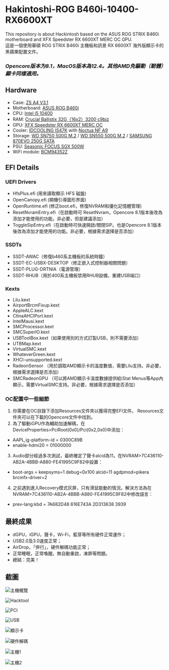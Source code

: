# Hakintoshi-ROG B460i-10400-RX6600XT
This repository is about Hackintosh based on the ASUS ROG STRIX B460i motherboard and XFX Speedster RX 6600XT MERC OC GPU.  
這是一個使用華碩 ROG STRIX B460i 主機板和訊景 RX 6600XT 海外版顯示卡的黑蘋果配置文件。

### ***Opencore版本为8.1，MacOS版本為12.4。其他AMD免驅動（韌體）顯卡同樣適用。***

## Hardware

*  Case: [ZS A4 V3.1](https://zscases.com/products/zs-a4-v3-2)
*  Motherboard: [ASUS ROG B460i](https://rog.asus.com/motherboards/rog-strix/rog-strix-b460-i-gaming-model/)
*  CPU: [Intel i5 10400](https://www.intel.com/content/www/us/en/products/sku/199271/intel-core-i510400-processor-12m-cache-up-to-4-30-ghz/specifications.html)
*  RAM: [Crucial Ballistix 32G（16x2）3200 c9bjz](https://www.crucial.com/memory/ddr4/bl2k16g32c16u4b)
*  GPU: [XFX Speedster RX 6600XT MERC OC](https://www.xfxforce.com/shop/xfx-speedster-merc-308-amd-radeon-tm-rx-6600-xt-black)
*  Cooler: [IDCOOLING IS47K](http://www.idcooling.com/Product/detail/id/205/name/IS-47K) with [Noctua NF A9](https://noctua.at/en/nf-a9-pwm)
*  Storage: [WD SN750 500G M.2](https://shop.westerndigital.com/products/internal-drives/wd-black-sn750-nvme-ssd#WDS500G3X0C) / [WD SN550 500G M.2](https://shop.westerndigital.com/products/internal-drives/wd-blue-sn550-nvme-ssd#WDS500G2B0C) / [SAMSUNG 870EVO 250G SATA](https://www.samsung.com/us/computing/memory-storage/solid-state-drives/870-evo-sata-2-5-ssd-250gb-mz-77e250b-am/)
* PSU: [Seasonic FOCUS SGX 500W](https://www.amazon.com/Seasonic-SGX-500-Full-Modular-Warranty-SSR-500SGX/dp/B07WVWNZQ3)
* WiFi module: [BCM94352Z](https://www.amazon.com/BCM94352Z/s?k=BCM94352Z)

## EFI Details

### UEFI Drivers
* HfsPlus.efi (用來讀取顯示 HFS 磁盤)
* OpenCanopy.efi (開機引導圖形界面)
* OpenRuntime.efi (修正boot.efi，修復NVRAM和優化記憶體管理)
* ResetNvramEntry.efi（在啟動時可 ResetNvram，Opencore 8.1版本後改為添加才能使用的功能。非必要，但是建議添加）
* ToggleSipEntry.efi（在啟動時可快速開啟/關閉SIP。也是Opencore 8.1版本後改為添加才能使用的功能。非必要，根據需求選擇是否添加）

### SSDTs

* SSDT-AWAC（修復b460系主機板的系統時鐘）
* SSDT-EC-USBX-DESKTOP（修正嵌入式控制器相關問題）
* SSDT-PLUG-DRTNIA（電源管理）
* SSDT-RHUB（用於400系主機板禁用RHUB設備，重建USB端口）

### Kexts
* Lilu.kext
* AirportBrcmFixup.kext 
* AppleALC.kext
* CtlnaAHCIPort.kext
* IntelMausi.kext
* SMCProcessor.kext
* SMCSuperlO.kext
* USBToolBox.kext（如果使用別的方式訂製USB，則不需要添加）
* UTBMap.kext
* VirtualSMC.kext
* WhateverGreen.kext
* XHCI-unsupported.kext
* RadeonSensor （用於調取AMD顯示卡的溫度數值，需要Lilu支持。非必要，根據需求選擇是否添加）
* SMCRadeonGPU （可以將AMD顯示卡溫度數據提供給iStat Menus等App內顯示，需要VirtualSMC支持。非必要，根據需求選擇是否添加）

### OC配置中一些細節

1. 你需要在OC目錄下添加Resources文件夾以獲得完整EFI文件。 Resources文件夾可以在下載的Opencore文件中找到。
2. 為了驅動iGPU作為輔助加速解碼，在DeviceProperties>PciRoot(0x0)/Pci(0x2,0x0)中添加：
- AAPL,ig-platform-id = 0300C89B 
- enable-hdmi20 = 01000000 

3. Audio部分經過多次測試，最終確定了聲卡alcid為11。在NVRAM>7C436110-AB2A-4BBB-A880-FE41995C9F82中設置：
- boot-args = keepsyms=1 debug=0x100 alcid=11 agdpmod=pikera brcmfx-driver=2

4. 之前遇到進入Recovery模式灰屏，只有滑鼠能動的情況。解決方法為在NVRAM>7C436110-AB2A-4BBB-A880-FE41995C9F82中修改語言：
- prev-lang:kbd = 7A682D48 616E743A 2D313638 3939



## 最終成果
- dGPU，iGPU，聲卡，Wi-Fi，藍芽等所有硬件正常運作；
- USB2.0及3.0速度正常；
- AirDrop，「併行」，硬件解碼功能正常；
- 正常睡眠，正常喚醒。無自動重啟，凍屏等問題。
- 總結：完美！

## 截圖
![主機概覽](https://lh3.googleusercontent.com/m9nK90gaN-F4FiXEQQIeBIMxnd9jgu0MNmyv-J15rlh3HexQWap4WvAMHLR1zh0cBxmogeCgY6H5tbYEGvGT6BWjGA7EYqbfauBZGrJyLSsnhgSIxOIXsUwDaRo5immYma2OJ2-DDLG1z5j0g62hxzia5uPYCWGrVbtdyqIpiFYxxdLD8w8sG0vilUm2i3o0IV2tvbNGeiHNRehkT4MP6yl8lGqJsHrm4AbXQAuiNt96OiIBjCwUz365Tvs8dlAkAGfjXPswsmh6nmdZl4SW5vFgnlsPYM1IMkqAIpMzOdkpUoaDAc2nzsDl70-wglI3iRkPPSgljwm3bPUjr-UhA7X2zh2gvYqXAuu_8mijIhZIfTw6keyzzISzDegveVH6YY-D_AFkMs3Rya1PxAobO87jSQH_0Jtl6uyiL7A0chSkLSqOctWBdOqhtX_ZOlkLbUIK2d_DCcneEWfOZebRnqPdkHV8cuSLkxuS15fYzurlpS1d7lcE-ybf7Gn9cXvIunQuFPPkxx4LirslXaYJVfiUZ01ma6QKDxZ_eocGViv8lRTlKWFPxxObEMb4tpQZZqgRUfGUe2di9M5WQsoGtnYs9hJ3FXaYXoo_SmSjlBK7XJz4PGyiMS8Uy39xzYa0fDL0xqbCRM3eBxArUvIhlCSEvCvh8DJfTn7cpWZkVULdBf57JTR3NWI15TjiT4Ekns3TdI_9X0jijrUA1TeX2tajqmUO3x2TvPDwO-xRZKE9mcwo12-l6fIMJwouzjIIhnWYUaMX2mb5EjT00ghIkwcTVrV1BhC8TFb4ubAigohfAAFaz3Z8FW5ZUnb9CoGsPJc=w1747-h1464-no?authuser=0)

![Hacktool](https://lh3.googleusercontent.com/dVL-gNKk6Nd0sjqPlm0EgDiDIH4XM81kTFzc9beLkBSAw4VMjlwtwJub4YKT4L6cdBcYe4XSYIcxmoZQEq_J6zd9X0t1_4MvsgwmSapyRHspGArIuUNLUC4hlJyKjoLk83Tj0ne6bPb6SmYW1nzDsqnpH2dDGqA_bhRc98zA2cBXwoVCOVm798l7hijx3heBNqj2X3I0vE2DcMbP7XagbMFYsRjCfk1EK80NJ56_8chjxnVv5YLJvQx_Yqp9yglW1XJreXBAaDlRmh1Q9_Zrp-k0Z0WpjK8eZLvhdC-g9_icNcaPJq4jDrbgdnKWL5t2QaLudtG0HR-uXvr8exnqFA9y4Id_PhhuXzQgNaS7nts2KJlcgp4olrOh_kE7j8rw-B6H0et4MRi0LHodjzLhIkZ0UyE-BEnJovpRlF3rj7QIrteFZuTtbiiwwRGolfzztBDFq4XNLyDGUq1QTXzaEFGY9M0uXp3k2JJxwBhrByeTL_LX0xcbbwBpy9_vIowOe9g1u_hf61NQRSIWMMR34WePeyOGeDvcS17jXD3wkOYstH4WLq0GmkXpvehiR7RzJuiJgpbdR_yEo_j8Y0dx6diVbc1_xaT6Md03bEe3JmykwGdTqiARxe0aANoQO3RcX2rnpSZ8Bx4GCAfjjfSIjYpcwPDBfPrQzpZrf1LSM4tYbyXYqyvJgKBCgsadeaQ2VmZIeg7jPiWGO7t49dJtPhqXjkj6VT3RKgcCGwqXhVAOu4Urg3hjF0V_fdnBAKLb6qc65qI6VSjw8p1AUEqQGDv1kQKgyw_ZpHRk5hN04k3aNp4B0v-P8f03LEbUPdDo_wU=w2846-h1694-no?authuser=0)

![PCI](https://lh3.googleusercontent.com/cypx2h2ZZQ2_L9us3GlGFRVuSRWn0Zdg6TpljvvL5r--xELXlYR1_F2V1uSPitJX_1GRXkwQ2NEBXPGV5wAEkwdznLxlBq6WZTGPRbFviOCinPT38N-eUpUahHmCQPrdlT9NfQNulOKTRrkpWRQGMsAB9R9nATLbidRWcfEEw389TNiR_u9fVUs-1jV5XHGzzSehRCFMXJS9yW8C2th_xpzX-Jk4RQ00wx8T4RGRJG4yepAeKnW-AgBgWZ_bx8AimLXR-tdOO7REXFSGX1w9fUNBgfs0bpCxPEHs3BSxdYoC1nSLTIq2T98dc0q1ppQWpM3FngZ2fh2CMg32dz0GArdJrQqVYbdV95lNCow7k3BRgU8L9Va0EB8-66yusvSjqq2Vs3UJxWZzfraStlW0S3gAeDNmkFQoXJ9VCPvy-ejm5Wk11e8hSLa289ks5DimsZMMUZ3ZBDKe_IhXUicuRn65itvTTgIT2G_nac4zlwLpm0u1e93jJhS7-G8i6swasS972Xg3IrhmaAOho1dPo1CaOySzHgjQqOWpzVkX-BqUTgqi_XseiECNr_01Ij0kSjR6DBn9ayXL9bRBGTzRBdWSQPF624yR1muqnl8tWdl4Z_PjdCkWVHddn4YMg-J0exr2Aw6oaA2GLZeTYBLKh7oZKgU-7plqq1auyJWhvec-lgcV_S4O_Q7LRpn11OixaJVBkpZxnPMGpaoxbvK-RGeoXdQ0BEpBLBA4BRftisoCqYLKovD7KExX1VONsWmX0oN1az8LhR8v0pchUAZFwfhuuvme4HmNTzYMjAP00sqFxAbc6gP4_BSPPS_hPIV1NU8=w1836-h1388-no?authuser=0)

![USB](https://lh3.googleusercontent.com/O-hmPMGyKdSqAvqIJ5Cy_A9_wwGQWiOivmhgG4gthbtCRvvAFsoewV5jnYzs_fEQah8S32K_5Q_LOMYLX3y43hBQ0Mef_FBmgSLOosmkDfBAUa4H1vulOuKEa1vq4Ty8zj4rFX_k3eJs4DlhX0MynuJypTopfVLmT3K4xPWqVIVv3a8194xmLVYyUD2Cm0JyLDC86JlI95MyGIzaQCQ0-yzxk1OutFwYQIV-nrOx2hXqyrvuzxQ9aFnJHj-ZwRPUBHeKi55gZCDKbXysaHlgt-BLZlJ6GATzNagkhld0c4IisJSk1UDuboyE-6oKVcWhi75bFjIWnhesj-uMw-9EkGLBsGNO2gl8jUAG_bHBKQhJACB5TfNYs6nCpFvVykHouj_es2s1rootmccpnoWV7i_Kf8nJ0BwiLFuRVbdtFsj21SGm63VZq9Q2VW_95xWTtpQM45yeNgCSLOajkX5QkAxMVGRJcVIqMEzqbDf-YjyRGzQmqx4-xDnJ39zdtTo5cTP9OTfwuC0aNY2QV6IqW4m86wF-DK9ox8fTTy90GRir5dOoICKQ0r7swpcve_PS1Ik9S2ErVX4Z4M9aD3kPvdS76LOpq77g2PtAXyLhl3-KppePJUjibG3D3y8xUILNUQKV6dOG8iUW2WrBdJel7W0Qv6QtuG5xv0PliyYzsQwEoOz4ePNzX2rwTC2aFMETMKSjhsnd7Z5-zpZ6TuiPpTN1GGY8LOwk1ll0YlE8OkYBgZLSC5SXu5hlLcNS94lLst3NXzFythI9fIqTU36wO-ePfPfXKFuX1jENFwKeuQio-JghRpR1nS6NSE23nIbYp0U=w1840-h1384-no?authuser=0)

![顯示卡](https://lh3.googleusercontent.com/Q-yI6qrjB3BL7GrWFnTHzcJw4o3-7V16ww-48bHiKlgWuRwhqjjYLJJQf4RVfh1v5XohL1OAZNurYwUqZGU8sQOwiD4ULgKR9C7cA_J-Ycd3K9vXhpwPCtUesA20R-c-0LgjNAiQKLuNarOwyCZUkf1BCJidOxEjKVubjbckB0K3na6art-QlsRuEZ8Yu5GV0Lcs88SjI0Ki1xuuxM3lcUKo7axRgHDcLtZKiyPHoMV9htymcZVWp1FVCl4CA12wCMtoedn9eyhBidzbO5YUS1q-jWNX0ks4r6eB5f5MGul9i4wizOZJp0CwSWmQ_C1gICGE797kN26WiBRdereYoNM0OItEM7pwbbI7xzIJpHhTqLCNbcUtHEJErcXElJz3mw-P7QhV6yphuuTkgfveGpxro7FKTYciPGWlFUrQ4k_MuI7rUzs6g_iJsNh1kpDDAATLOli31SruYE2pL7Sdc8Km-1rZPPf4Hn3r6NWSo9qmXKXz1Bno0YPLmpS1fbpT6K0uC6iV7W6Wz_slAWBE0ScUwi_lhiASQ6QL2kwi8tji_3laq9XfHbEIdOnXfRTd0yfn-zxchxASwUL93w-_0xfcMWklu6RdfKFCj_cnTW-yaYuDiL2VWCdKvF3LORe9YTa8uwqN4RD4urpEa8eTbRxAo_UybYBOYWwSrzfRuwY0JuAfEAgRRjMISmH7t_5-sFjTFPlOuENmMbYo6sKEIsGRhbgQQYT3CFV1k504qQQJOVQENgTYJTgHgf_lZgiNuBcFItr7blbu8mK-FzLYr33UPcYOSsbzSo105mQA_eWW7C7uOq0Wdk8TlYz41sJX41I=w1840-h1386-no?authuser=0)

![硬件解碼](https://lh3.googleusercontent.com/zeKHyezLs17T-bQNz7KCNJE0iBgrxlKkmBWK78xTWmjU43PZ9xkaSnBcetwrIBIG9LQ8lctjKXdrOym_QeixXJSjk3X304qtpZeohwQcn5Pbera7LmAUfA-6PSq0rkdqi5R_RUYOd2kTa0ecZpMDyEe-voH2JbiC-XcQ9ooJ4sJuFY3zf9ETwKx4RsyvrW5fEyb7-nwuIRv-8rijBl_YF2DHrKTo-6h94Q4y9uVTq5kmortdPrsfdw_9IkcKIigTaBWe6cbxg2JqrWvIkKuXWflxNS3eGCYRb-MovgB1PkYUx0za1BEmAQQXzcq2ZEwohLc2E53wJikVH-BeuY1lTP0vCYuxLAOen7L6JYTF__Mda8bcWbEdtfm6DNEcHX6SarFvwSgObd4B0_6eyE3ckib55s-uHmxzOuqe8LpRmTf2PmrUjwjvyBybSIFIBuYtJU7PGenKbl89PBjI9NI2_txaWl_n0D1s9rhVJQremFTE4nq0CF5QwCsGA0KxvsIewO-LvMEwNfvaV5uoXR6QC3nJni2UTAj31MNzDd_a8bU3bcDniDcVcDe23V1HJrSidAebIAvk_q-D3Yj4C5d4YeiGvp9wCKHqNUNbu2cA8yvSOUBA8Mu8H2o-iW8yXn-zcpEokfdJj_aP5Ey6SOkRipn1_ZHHVILUa8T3B8EWOGS-JmcqT_Yw3-iRPzoLaldfcF9y5CI5-ZGxD6qBmol2vJEXS6ohT7jyEXQeerYw1Y99qFBQJbR3tRVc3W7W1QqDUTiDnoBjwfG98b0xiAzEUbS3i6ugFsrkobHLEmyOgVe42an_nx4kP5ZXEHGhsWrpy1s=w1572-h1034-no?authuser=0)

![主機1](https://lh3.googleusercontent.com/V66Vw7_ZBletAoEi6csijNRVC424kOTqDpWtQ2bT_O3pWWAVGugqQx-gvA4mUNwXk_ADpXIlRkVgXY3Mnpbwi16rBFituHCV_oD6vfF3Ix1fqi_39SzZfHQBtCbUTAgqmWpyb7skJ6r6aJVuHDo-kLtdpU7zyoMDwo6YY0bkY5LGx4r_S9uQQyQMt5MbGxDjMZnmG19rSJuL5SJUvJiZLfUOLhpjndyaU6qJv2kEX1_zG9U1IAMydNyHcM8L2GRX3uPg7GKpUxod2q9ucLS3iadzJu579sfh1ffUashhA4NNcMPe-3jPFv8DUEc7D9g366l2Hf9P92H3DWB4P8S0vtCYC3lGua9seZX0ZQ0OJO6WqeBkdqorJyf22NaWcmuA4euMQv7N05Nlp6vA5X0x8Bv7eBr5lh77S-qDRRyDDpsrj_NQfiQYzKpC3HKMnE6EaZQ7dGJnquMGZyGkU_1Y86zd73uCGbhF0RpMheyZfhBdfcQcqglfhGbNa6HG5aSwRfrdV76DC7X1aCEwnexVE_mAs2E_Idj98v2YM2umPVnXAAKfMt_v6dyvDoVM_QQlVoOIY28iGtJ7U0Dj6iI8GFytQdKt04nPp3AXjJSNtLpweTYVqtMBck51CYVGzbf6IFwH737TlA9zW-RUBknsvUYvhdEV25OJ7JTlqTl0XQN2FpkKm47LmgKkax3Ek6qA5CbkW_9lCoCxGglQK6YGLz33brYk-VMVwsz2WpHKRVc4UatHnX_oUu3geTsQJTpjJ0PgCy483vSnJuwOYci6hHzcJCxHYgBswDFhr8d-NcHE_60gQAh1To-PyT49GhHa_io=w2372-h1778-no?authuser=0)

![主機2](https://lh3.googleusercontent.com/Ev5oG6_k-y0NhT7DMqwW1tdBkjEOckxvKFUjt7PUqlms1IKxo-WDb3pRlj8Hg0Mgy9GMSuXlxIyIbhK4oZvr3TzvBcjMDyB90TQhnDBDY4eC2yg4ro6MnXdaXEGeS3DK5BIY3vsCxcY9VYb5KXed2ZOmRyS-9UMOHprMuj0ksLY_U5qi-6Zt31aGm-KHuudac6KCS-L1z0ONcFd5wz5GLsKR0hXn7a0PGHsgLk0sSQ0nDD4dlsFplXvOCfyQ6EEYpqHxyRZHsmuMhpj5bWFQMILSwC7bxEBYaudTS-7IDCs5ApISocOkgxgAJ1La4YfvYrFTPMKYyillpce6GVh_x9c8rh2mZIByd1vYXGh6sutP9i3My9BgPVYuSSb81J5Hv1uwdiOrUftoXW0hOYFxCnv1NUaBI5tp3rdBm1a0Qnw5SIEDVuoOoa6TLcINB5Rmj-jW2x9ukevqTgPydPRJ6D1Uhlpg61K9vBRnsCX98wKPvbScqeGTh2Zqh2OF7Cr89Tv5nJsv1yQV_9rGg7_eZUuR9Oun1IDv196WLhhJiRoOt-KcBhHCUrLgmgckuqmO8VoxkAJT3ipqMXc-ibHXKJxtTtsS0D6tkwWHr9GqB29rblm8ogljreatMnT-CFEiWKnRex2IPlWTcCziu8Iyvky9X8pADpP8FED1jii9j19OO0uvEXsBOZPcmdgcyNSFKOfiiH4lED0pZseWkC6lF2L30DyL2h2ruOSYKq1eB3EsKglWQd5tnJ5IpsQwDWHAI2QQV8PA9eyK2VssCAnDlgs1tQkBGhPc60aUjs2LmoVm5zfCJ5-GKK6Ha5WDtkN3RuE=s1778-no?authuser=0)
